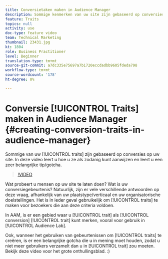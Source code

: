 ```yaml
---
title: Conversietaken maken in Audience Manager
description: Sommige kenmerken van uw site zijn gebaseerd op conversies. In deze video leert u hoe u ze als zodanig kunt aanwijzen en leert u een zeer belangrijke tip/gotcha.
feature: Traits
topics: null
activity: use
doc-type: feature video
team: Technical Marketing
thumbnail: 23431.jpg
kt: 1804
role: Business Practitioner
level: Beginner
translation-type: tm+mt
source-git-commit: a7dc335e75697a7b1720eccdadbb9605fdeda798
workflow-type: tm+mt
source-wordcount: '178'
ht-degree: 0%

---
```



# Conversie [!UICONTROL Traits] maken in Audience Manager {#creating-conversion-traits-in-audience-manager}

Sommige van uw [!UICONTROL traits] zijn gebaseerd op conversies op uw site. In deze video leert u hoe u ze als zodanig kunt aanwijzen en leert u een zeer belangrijke tip/gotcha.

>[!VIDEO](https://video.tv.adobe.com/v/23431/?quality=12)

Wat probeert u mensen op uw site te laten doen? Wat is uw conversiegebeurtenis? Natuurlijk, zijn er vele verschillende antwoorden op deze vraag, afhankelijk van uw plaatstype/verticaal en uw organisatorische doelstellingen. Het is in ieder geval gebruikelijk om [!UICONTROL traits] te maken voor bezoekers die aan deze criteria voldoen.

In AAM, is er een gebied waar u [!UICONTROL trait] als [!UICONTROL conversion] [!UICONTROL trait] kunt merken, vooral voor gebruik in [!UICONTROL Audience Lab].

Ook, wanneer het gebruiken van gebeurtenissen om [!UICONTROL traits] te creëren, is er een belangrijke gotcha die u in mening moet houden, zodat u niet meer gebruikers verzamelt dan u in [!UICONTROL trait] zou moeten. Bekijk deze video voor het grote onthullingsblad. :)
